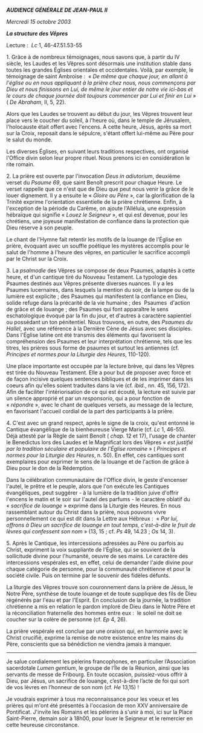 ***AUDIENCE GÉNÉRALE DE JEAN-PAUL II***

*Mercredi 15 octobre 2003*

***La structure des Vêpres***

Lecture :  *Lc* 1, 46-47.51.53-55

1. Grâce à de nombreux témoignages, nous savons que, à partir du IV siècle, les Laudes et les Vêpres sont désormais une institution stable dans toutes les grandes Églises orientales et occidentales. Voilà, par exemple, le témoignage de saint Ambroise :  « *De même que chaque jour, en allant à l'église ou en nous appliquant à la prière chez nous, nous commençons par Dieu et nous finissons en Lui, de même le jour entier de notre vie ici-bas et le cours de chaque journée doit toujours commencer par Lui et finir en Lui* » ( *De Abraham*, II, 5, 22).

Alors que les Laudes se trouvent au début du jour, les Vêpres trouvent leur place vers le coucher du soleil, à l'heure où, dans le temple de Jérusalem, l'holocauste était offert avec l'encens. A cette heure, Jésus, après sa mort sur la Croix, reposait dans le sépulcre, s'étant offert lui-même au Père pour le salut du monde.

Les diverses Églises, en suivant leurs traditions respectives, ont organisé l'Office divin selon leur propre rituel. Nous prenons ici en considération le rite romain.

2. La prière est ouverte par l'invocation *Deus in adiutorium*, deuxième verset du *Psaume 69*, que saint Benoît prescrit pour chaque Heure. Le verset rappelle que ce n'est que de Dieu que peut nous venir la grâce de le louer dignement. Il y a ensuite le « *Gloire au Père* », car la glorification de la Trinité exprime l'orientation essentielle de la prière chrétienne. Enfin, à l'exception de la période du Carême, on ajoute l'Alléluia, une expression hébraïque qui signifie « *Louez le Seigneur* », et qui est devenue, pour les chrétiens, une joyeuse manifestation de confiance dans la protection que Dieu réserve à son peuple.

Le chant de l'Hymne fait retentir les motifs de la louange de l'Église en prière, évoquant avec un souffle poétique les mystères accomplis pour le salut de l'homme à l'heure des vêpres, en particulier le sacrifice accompli par le Christ sur la Croix.

3. La *psalmodie* des Vêpres se compose de deux Psaumes, adaptés à cette heure, et d'un cantique tiré du Nouveau Testament. La typologie des Psaumes destinés aux Vêpres présente diverses nuances. Il y a les Psaumes lucernaires, dans lesquels la mention du soir, de la lampe ou de la lumière est explicite ; des Psaumes qui manifestent la confiance en Dieu, solide refuge dans la précarité de la vie humaine ; des  Psaumes  d'action de grâce et de louange ; des Psaumes qui font apparaître le sens eschatologique évoqué par la fin du jour, et d'autres à caractère sapientiel ou possédant un ton pénitentiel. Nous trouvons, en outre, des *Psaumes du Hallel*, avec une référence à la Dernière Cène de Jésus avec ses disciples. Dans l'Église latine ont été transmis des éléments qui favorisent la compréhension des Psaumes et leur interprétation chrétienne, tels que les titres, les prières sous forme de psaumes et surtout les antiennes (cf. *Principes et normes pour la Liturgie des Heures*, 110-120).

Une place importante est occupée par la lecture brève, qui dans les Vêpres est tirée du Nouveau Testament. Elle a pour but de proposer avec force et de façon incisive quelques sentences bibliques et de les imprimer dans les coeurs afin qu'elles soient traduites dans la vie (cf. *ibid*., nn. 45, 156, 172). Afin de faciliter l'intériorisation de ce qui est écouté, la lecture est suivie par un silence approprié et par un *responsorio*, qui a pour fonction de « *répondre* », avec le chant de quelques versets, au message de la lecture, en favorisant l'accueil cordial de la part des participants à la prière.

4. C'est avec un grand respect, après le signe de la croix, qu'est entonné le Cantique évangélique de la bienheureuse Vierge Marie (cf. *Lc* 1, 46-55). Déjà attesté par la Règle de saint Benoît ( *chap*. 12 et 17), l'usage de chanter le Benedictus lors des Laudes et le Magnificat lors des Vêpres « *est justifié par la tradition séculaire et populaire de l'Église romaine* » ( *Principes et normes pour la Liturgie des Heures*, n. 50). En effet, ces cantiques sont exemplaires pour exprimer le sens de la louange et de l'action de grâce à Dieu pour le don de la Rédemption.

Dans la célébration communautaire de l'Office divin, le geste d'encenser l'autel, le prêtre et le peuple, alors que l'on exécute les Cantiques évangéliques, peut suggérer - à la lumière de la tradition juive d'offrir l'encens le matin et le soir sur l'autel des parfums - le caractère oblatif du « *sacrifice de louange* » exprimé dans la Liturgie des Heures. En nous rassemblant autour du Christ dans la prière, nous pouvons vivre personnellement ce qui est dit dans la Lettre aux Hébreux :  « *Par lui, offrons à Dieu un sacrifice de louange en tout temps, c'est-à-dire le fruit de lèvres qui confessent son nom* » (13, 15 ; cf. *Ps* 49, 14.23 ; *Os* 14, 3).

5. Après le Cantique, les intercessions adressées au Père ou parfois au Christ, expriment la voix suppliante de l'Église, qui se souvient de la sollicitude divine pour l'humanité, oeuvre de ses mains. Le caractère des intercessions vespérales est, en effet, celui de demander l'aide divine pour chaque catégorie de personne, pour la communauté chrétienne et pour la société civile. Puis on termine par le souvenir des fidèles défunts.

La liturgie des Vêpres trouve son couronnement dans la prière de Jésus, le Notre Père, synthèse de toute louange et de toute supplique des fils de Dieu régénérés par l'eau et par l'Esprit. En conclusion de la journée, la tradition chrétienne a mis en relation le pardon imploré de Dieu dans le Notre Père et la réconciliation fraternelle des hommes entre eux :  le soleil ne doit se coucher sur la colère de personne (cf. *Ep* 4, 26).

La prière vespérale est conclue par une oraison qui, en harmonie avec le Christ crucifié, exprime la remise de notre existence entre les mains du Père, conscients que sa bénédiction ne viendra jamais à manquer.

***

Je salue cordialement les pèlerins francophones, en particulier l’Association sacerdotale *Lumen gentium*, le groupe de l’Île de la Réunion, ainsi que les servants de messe de Fribourg. En toute occasion, puissiez-vous offrir à Dieu, par Jésus, un sacrifice de louange, c’est-à-dire l’acte de foi qui sort de vos lèvres en l’honneur de son nom (cf. *He* 13,15) !

Je voudrais exprimer à tous ma reconnaissance pour les voeux et les prières qui m'ont été présentés à l'occasion de mon XXV anniversaire de Pontificat. J'invite les Romains et les pèlerins à s'unir à moi, ici sur la Place Saint-Pierre, demain soir à 18h00, pour louer le Seigneur et le remercier en cette heureuse circonstance.
